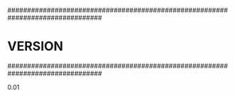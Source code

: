 ################################################################################
# VERSION                                                                      #
################################################################################

0.01